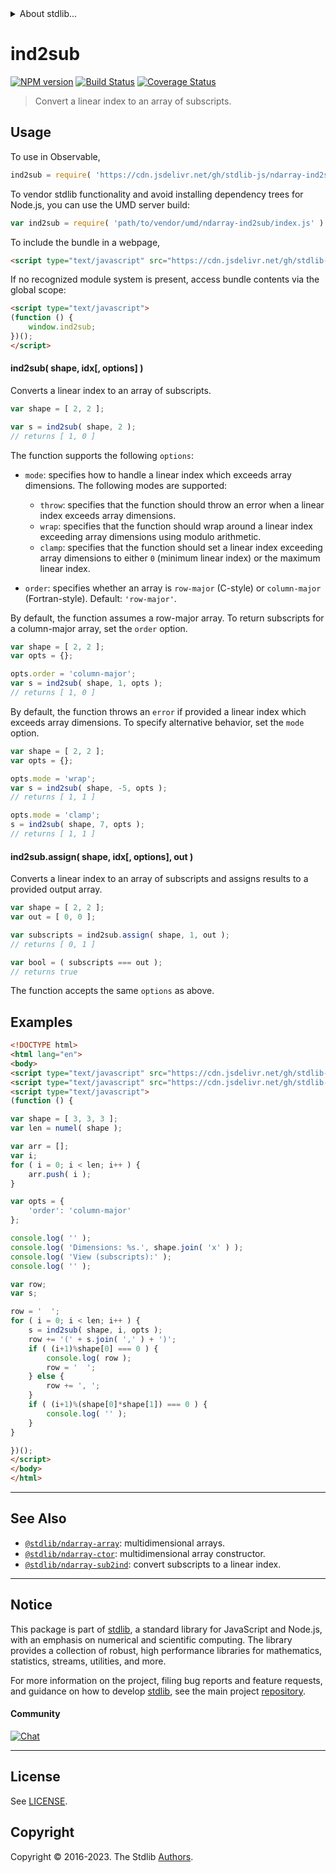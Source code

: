 <!--

@license Apache-2.0

Copyright (c) 2018 The Stdlib Authors.

Licensed under the Apache License, Version 2.0 (the "License");
you may not use this file except in compliance with the License.
You may obtain a copy of the License at

   http://www.apache.org/licenses/LICENSE-2.0

Unless required by applicable law or agreed to in writing, software
distributed under the License is distributed on an "AS IS" BASIS,
WITHOUT WARRANTIES OR CONDITIONS OF ANY KIND, either express or implied.
See the License for the specific language governing permissions and
limitations under the License.

-->


<details>
  <summary>
    About stdlib...
  </summary>
  <p>We believe in a future in which the web is a preferred environment for numerical computation. To help realize this future, we've built stdlib. stdlib is a standard library, with an emphasis on numerical and scientific computation, written in JavaScript (and C) for execution in browsers and in Node.js.</p>
  <p>The library is fully decomposable, being architected in such a way that you can swap out and mix and match APIs and functionality to cater to your exact preferences and use cases.</p>
  <p>When you use stdlib, you can be absolutely certain that you are using the most thorough, rigorous, well-written, studied, documented, tested, measured, and high-quality code out there.</p>
  <p>To join us in bringing numerical computing to the web, get started by checking us out on <a href="https://github.com/stdlib-js/stdlib">GitHub</a>, and please consider <a href="https://opencollective.com/stdlib">financially supporting stdlib</a>. We greatly appreciate your continued support!</p>
</details>

# ind2sub

[![NPM version][npm-image]][npm-url] [![Build Status][test-image]][test-url] [![Coverage Status][coverage-image]][coverage-url] <!-- [![dependencies][dependencies-image]][dependencies-url] -->

> Convert a linear index to an array of subscripts.

<!-- Section to include introductory text. Make sure to keep an empty line after the intro `section` element and another before the `/section` close. -->

<section class="intro">

</section>

<!-- /.intro -->

<!-- Package usage documentation. -->



<section class="usage">

## Usage

To use in Observable,

```javascript
ind2sub = require( 'https://cdn.jsdelivr.net/gh/stdlib-js/ndarray-ind2sub@v0.1.0-umd/browser.js' )
```

To vendor stdlib functionality and avoid installing dependency trees for Node.js, you can use the UMD server build:

```javascript
var ind2sub = require( 'path/to/vendor/umd/ndarray-ind2sub/index.js' )
```

To include the bundle in a webpage,

```html
<script type="text/javascript" src="https://cdn.jsdelivr.net/gh/stdlib-js/ndarray-ind2sub@v0.1.0-umd/browser.js"></script>
```

If no recognized module system is present, access bundle contents via the global scope:

```html
<script type="text/javascript">
(function () {
    window.ind2sub;
})();
</script>
```

#### ind2sub( shape, idx\[, options] )

Converts a linear index to an array of subscripts.

```javascript
var shape = [ 2, 2 ];

var s = ind2sub( shape, 2 );
// returns [ 1, 0 ]
```

The function supports the following `options`:

-   `mode`: specifies how to handle a linear index which exceeds array dimensions. The following modes are supported:

    -   `throw`: specifies that the function should throw an error when a linear index exceeds array dimensions.
    -   `wrap`: specifies that the function should wrap around a linear index exceeding array dimensions using modulo arithmetic.
    -   `clamp`: specifies that the function should set a linear index exceeding array dimensions to either `0` (minimum linear index) or the maximum linear index.

-   `order`: specifies whether an array is `row-major` (C-style) or `column-major` (Fortran-style). Default: `'row-major'`.

By default, the function assumes a row-major array. To return subscripts for a column-major array, set the `order` option.

```javascript
var shape = [ 2, 2 ];
var opts = {};

opts.order = 'column-major';
var s = ind2sub( shape, 1, opts );
// returns [ 1, 0 ]
```

By default, the function throws an `error` if provided a linear index which exceeds array dimensions. To specify alternative behavior, set the `mode` option.

```javascript
var shape = [ 2, 2 ];
var opts = {};

opts.mode = 'wrap';
var s = ind2sub( shape, -5, opts );
// returns [ 1, 1 ]

opts.mode = 'clamp';
s = ind2sub( shape, 7, opts );
// returns [ 1, 1 ]
```

#### ind2sub.assign( shape, idx\[, options], out )

Converts a linear index to an array of subscripts and assigns results to a provided output array.

```javascript
var shape = [ 2, 2 ];
var out = [ 0, 0 ];

var subscripts = ind2sub.assign( shape, 1, out );
// returns [ 0, 1 ]

var bool = ( subscripts === out );
// returns true
```

The function accepts the same `options` as above.

</section>

<!-- /.usage -->

<!-- Package usage notes. Make sure to keep an empty line after the `section` element and another before the `/section` close. -->

<section class="notes">

</section>

<!-- /.notes -->

<!-- Package usage examples. -->

<section class="examples">

## Examples

<!-- eslint no-undef: "error" -->

```html
<!DOCTYPE html>
<html lang="en">
<body>
<script type="text/javascript" src="https://cdn.jsdelivr.net/gh/stdlib-js/ndarray-base-numel@umd/browser.js"></script>
<script type="text/javascript" src="https://cdn.jsdelivr.net/gh/stdlib-js/ndarray-ind2sub@v0.1.0-umd/browser.js"></script>
<script type="text/javascript">
(function () {

var shape = [ 3, 3, 3 ];
var len = numel( shape );

var arr = [];
var i;
for ( i = 0; i < len; i++ ) {
    arr.push( i );
}

var opts = {
    'order': 'column-major'
};

console.log( '' );
console.log( 'Dimensions: %s.', shape.join( 'x' ) );
console.log( 'View (subscripts):' );
console.log( '' );

var row;
var s;

row = '  ';
for ( i = 0; i < len; i++ ) {
    s = ind2sub( shape, i, opts );
    row += '(' + s.join( ',' ) + ')';
    if ( (i+1)%shape[0] === 0 ) {
        console.log( row );
        row = '  ';
    } else {
        row += ', ';
    }
    if ( (i+1)%(shape[0]*shape[1]) === 0 ) {
        console.log( '' );
    }
}

})();
</script>
</body>
</html>
```

</section>

<!-- /.examples -->

<!-- Section to include cited references. If references are included, add a horizontal rule *before* the section. Make sure to keep an empty line after the `section` element and another before the `/section` close. -->

<section class="references">

</section>

<!-- /.references -->

<!-- Section for related `stdlib` packages. Do not manually edit this section, as it is automatically populated. -->

<section class="related">

* * *

## See Also

-   <span class="package-name">[`@stdlib/ndarray-array`][@stdlib/ndarray/array]</span><span class="delimiter">: </span><span class="description">multidimensional arrays.</span>
-   <span class="package-name">[`@stdlib/ndarray-ctor`][@stdlib/ndarray/ctor]</span><span class="delimiter">: </span><span class="description">multidimensional array constructor.</span>
-   <span class="package-name">[`@stdlib/ndarray-sub2ind`][@stdlib/ndarray/sub2ind]</span><span class="delimiter">: </span><span class="description">convert subscripts to a linear index.</span>

</section>

<!-- /.related -->

<!-- Section for all links. Make sure to keep an empty line after the `section` element and another before the `/section` close. -->


<section class="main-repo" >

* * *

## Notice

This package is part of [stdlib][stdlib], a standard library for JavaScript and Node.js, with an emphasis on numerical and scientific computing. The library provides a collection of robust, high performance libraries for mathematics, statistics, streams, utilities, and more.

For more information on the project, filing bug reports and feature requests, and guidance on how to develop [stdlib][stdlib], see the main project [repository][stdlib].

#### Community

[![Chat][chat-image]][chat-url]

---

## License

See [LICENSE][stdlib-license].


## Copyright

Copyright &copy; 2016-2023. The Stdlib [Authors][stdlib-authors].

</section>

<!-- /.stdlib -->

<!-- Section for all links. Make sure to keep an empty line after the `section` element and another before the `/section` close. -->

<section class="links">

[npm-image]: http://img.shields.io/npm/v/@stdlib/ndarray-ind2sub.svg
[npm-url]: https://npmjs.org/package/@stdlib/ndarray-ind2sub

[test-image]: https://github.com/stdlib-js/ndarray-ind2sub/actions/workflows/test.yml/badge.svg?branch=v0.1.0
[test-url]: https://github.com/stdlib-js/ndarray-ind2sub/actions/workflows/test.yml?query=branch:v0.1.0

[coverage-image]: https://img.shields.io/codecov/c/github/stdlib-js/ndarray-ind2sub/main.svg
[coverage-url]: https://codecov.io/github/stdlib-js/ndarray-ind2sub?branch=main

<!--

[dependencies-image]: https://img.shields.io/david/stdlib-js/ndarray-ind2sub.svg
[dependencies-url]: https://david-dm.org/stdlib-js/ndarray-ind2sub/main

-->

[chat-image]: https://img.shields.io/gitter/room/stdlib-js/stdlib.svg
[chat-url]: https://app.gitter.im/#/room/#stdlib-js_stdlib:gitter.im

[stdlib]: https://github.com/stdlib-js/stdlib

[stdlib-authors]: https://github.com/stdlib-js/stdlib/graphs/contributors

[umd]: https://github.com/umdjs/umd
[es-module]: https://developer.mozilla.org/en-US/docs/Web/JavaScript/Guide/Modules

[deno-url]: https://github.com/stdlib-js/ndarray-ind2sub/tree/deno
[umd-url]: https://github.com/stdlib-js/ndarray-ind2sub/tree/umd
[esm-url]: https://github.com/stdlib-js/ndarray-ind2sub/tree/esm
[branches-url]: https://github.com/stdlib-js/ndarray-ind2sub/blob/main/branches.md

[stdlib-license]: https://raw.githubusercontent.com/stdlib-js/ndarray-ind2sub/main/LICENSE

<!-- <related-links> -->

[@stdlib/ndarray/array]: https://github.com/stdlib-js/ndarray-array/tree/umd

[@stdlib/ndarray/ctor]: https://github.com/stdlib-js/ndarray-ctor/tree/umd

[@stdlib/ndarray/sub2ind]: https://github.com/stdlib-js/ndarray-sub2ind/tree/umd

<!-- </related-links> -->

</section>

<!-- /.links -->
